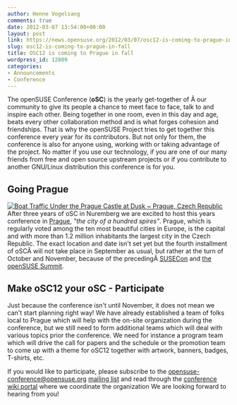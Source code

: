 ```yaml
---
author: Henne Vogelsang
comments: true
date: 2012-03-07 13:54:00+00:00
layout: post
link: https://news.opensuse.org/2012/03/07/osc12-is-coming-to-prague-in-fall/
slug: osc12-is-coming-to-prague-in-fall
title: OSC12 is coming to Prague in fall
wordpress_id: 12809
categories:
- Announcements
- Conference
---
```


The openSUSE Conference (**oSC**) is the yearly get-together of Â our community to give its people a chance to meet face to face, talk to and inspire each other. Being together in one room, even in this day and age, beats every other collaboration method and is what forges cohesion and friendships. That is why the openSUSE Project tries to get together this conference every year for its contributors. But not only for them, the conference is also for anyone using, working with or taking advantage of the project. No matter if you use our technology, if you are one of our many friends from free and open source upstream projects or if you contribute to another GNU/Linux distribution this conference is for you.

<!-- more -->



## Going Prague


[![Boat Traffic Under the Prague Castle at Dusk ~ Prague, Czech Republic](http://farm2.staticflickr.com/1285/4681832979_f3f83a5572_z.jpg)](http://www.flickr.com/photos/msojka/4681832979/)
After three years of oSC in Nuremberg we are excited to host this years conference in [Prague](http://www.praguewelcome.cz/en/), _"the city of a hundred spires"_. Prague, which is regularly voted among the ten most beautiful cities in Europe, is the capital and with more than 1.2 million inhabitants the largest city in the Czech Republic. The exact location and date isn't set yet but the fourth installment of oSCÂ will not take place in September as usual, but rather at the turn of October and November, because of the precedingÂ [SUSECon](http://www.suse.com/events/susecon/) and [the openSUSE Summit](http://en.opensuse.org/Portal:Summit).

  



## Make oSC12 your oSC - Participate


Just because the conference isn't until November, it does not mean we can't start planning right way! We have already established a team of folks local to Prague which will help with the on-site organization during the conference, but we still need to form additional teams which will deal with various topics prior the conference. We need for instance a program team which will drive the call for papers and the schedule or the promotion team to come up with a theme for oSC12 together with artwork, banners, badges, T-shirts, etc.

If you would like to participate, please subscribe to the [opensuse-conference@opensuse.org](mailto:opensuse-conference+subscribe@opensuse.org) [mailing list](http://lists.opensuse.org/opensuse-conference/) and read through the [conference wiki portal](http://en.opensuse.org/Portal:Conference) where we coordinate the organization  We are looking forward to hearing from you!
